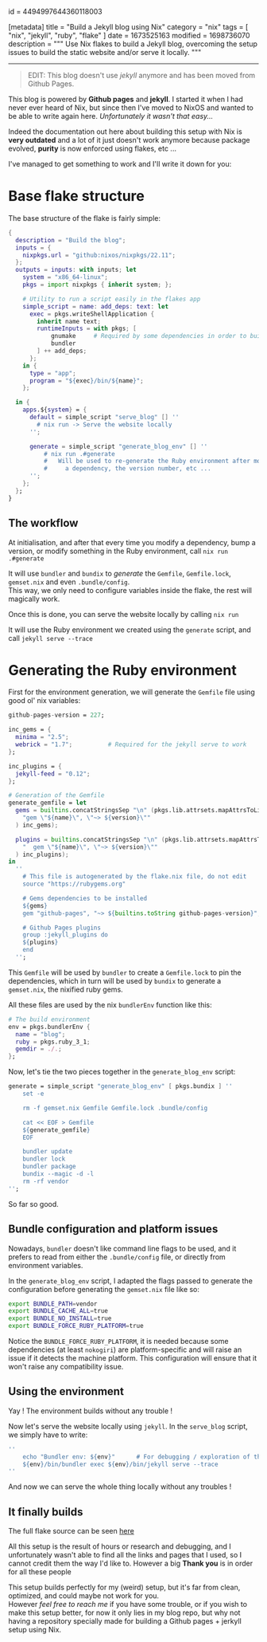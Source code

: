 id = 4494997644360118003

[metadata]
title = "Build a Jekyll blog using Nix"
category = "nix"
tags = [ "nix", "jekyll", "ruby", "flake" ]
date = 1673525163
modified = 1698736070
description = """
  Use Nix flakes to build a Jekyll blog, overcoming the setup issues to build the
  static website and/or serve it locally.
"""

---

> EDIT: This blog doesn't use *jekyll* anymore and has been moved from Github Pages.

This blog is powered by **Github pages** and **jekyll**. I started it when I had
never ever heard of Nix, but since then I've moved to NixOS and wanted
to be able to write again here.
*Unfortunately it wasn't that easy...*

Indeed the documentation out here about building this setup with Nix is **very outdated**
and a lot of it just doesn't work anymore because package evolved, **purity** is
now enforced using flakes, etc ...

I've managed to get something to work and I'll write it down for you:

# Base flake structure

The base structure of the flake is fairly simple:

``` nix
{
  description = "Build the blog";
  inputs = {
    nixpkgs.url = "github:nixos/nixpkgs/22.11";
  };
  outputs = inputs: with inputs; let
    system = "x86_64-linux";
    pkgs = import nixpkgs { inherit system; };

    # Utility to run a script easily in the flakes app
    simple_script = name: add_deps: text: let
      exec = pkgs.writeShellApplication {
        inherit name text;
        runtimeInputs = with pkgs; [
            gnumake     # Required by some dependencies in order to build
            bundler
        ] ++ add_deps;
      };
    in {
      type = "app";
      program = "${exec}/bin/${name}";
    };

  in {
    apps.${system} = {
      default = simple_script "serve_blog" [] ''
        # nix run -> Serve the website locally
      '';

      generate = simple_script "generate_blog_env" [] ''
          # nix run .#generate
          #   Will be used to re-generate the Ruby environment after modifying
          #     a dependency, the version number, etc ...
      '';
    };
  };
}
```

## The workflow

At initialisation, and after that every time you modify a dependency,
bump a version, or modify something in the Ruby environment,
call `nix run .#generate`

It will use `bundler` and `bundix` to *generate* the `Gemfile`, `Gemfile.lock`,
`gemset.nix` and even `.bundle/config`.  
This way, we only need to configure variables inside the flake, the rest will magically
work.

Once this is done, you can serve the website locally by calling `nix run`

It will use the Ruby environment we created using the `generate` script, and call
`jekyll serve --trace`

# Generating the Ruby environment

First for the environment generation, we will generate the `Gemfile` file using
good ol' nix variables:

``` nix
github-pages-version = 227;

inc_gems = {
  minima = "2.5";
  webrick = "1.7";          # Required for the jekyll serve to work
};

inc_plugins = {
  jekyll-feed = "0.12";
};

# Generation of the Gemfile
generate_gemfile = let
  gems = builtins.concatStringsSep "\n" (pkgs.lib.attrsets.mapAttrsToList (name: version:
    "gem \"${name}\", \"~> ${version}\""
  ) inc_gems);

  plugins = builtins.concatStringsSep "\n" (pkgs.lib.attrsets.mapAttrsToList (name: version:
    "  gem \"${name}\", \"~> ${version}\""
  ) inc_plugins);
in
  ''
    # This file is autogenerated by the flake.nix file, do not edit
    source "https://rubygems.org"

    # Gems dependencies to be installed
    ${gems}
    gem "github-pages", "~> ${builtins.toString github-pages-version}", group: :jekyll_plugins

    # Github Pages plugins
    group :jekyll_plugins do
    ${plugins}
    end
  '';
```

This `Gemfile` will be used by `bundler` to create a `Gemfile.lock` to pin the
dependencies, which in turn will be used by `bundix` to generate a `gemset.nix`,
the nixified ruby gems.

All these files are used by the nix `bundlerEnv` function like this:

``` nix
# The build environment
env = pkgs.bundlerEnv {
  name = "blog";
  ruby = pkgs.ruby_3_1;
  gemdir = ./.;
};
```

Now, let's tie the two pieces together in the `generate_blog_env` script:

``` nix
generate = simple_script "generate_blog_env" [ pkgs.bundix ] ''
    set -e

    rm -f gemset.nix Gemfile Gemfile.lock .bundle/config

    cat << EOF > Gemfile
    ${generate_gemfile}
    EOF

    bundler update
    bundler lock
    bundler package
    bundix --magic -d -l
    rm -rf vendor
'';
```

So far so good.

## Bundle configuration and platform issues

Nowadays, `bundler` doesn't like command line flags to be used, and it prefers
to read from either the `.bundle/config` file, or directly from environment variables.

In the `generate_blog_env` script, I adapted the flags passed to generate the
configuration before generating the `gemset.nix` file like so:

``` bash
export BUNDLE_PATH=vendor
export BUNDLE_CACHE_ALL=true
export BUNDLE_NO_INSTALL=true
export BUNDLE_FORCE_RUBY_PLATFORM=true
```

Notice the `BUNDLE_FORCE_RUBY_PLATFORM`, it is needed because some dependencies
(at least `nokogiri`) are platform-specific and will raise an issue if it detects
the machine platform.
This configuration will ensure that it won't raise any compatibility issue.

## Using the environment

Yay ! The environment builds without any trouble !

Now let's serve the website locally using `jekyll`. In the `serve_blog` script,
we simply have to write:

``` nix
''
    echo "Bundler env: ${env}"      # For debugging / exploration of the files
    ${env}/bin/bundler exec ${env}/bin/jekyll serve --trace
''
```

And now we can serve the whole thing locally without any troubles !

## It finally builds

The full flake source can be seen [here][flakesrc]

All this setup is the result of hours or research and debugging, and I
unfortunately wasn't able to find all the links and pages that I used,
so I cannot credit them the way I'd like to.
However a big **Thank you** is in order for all these people

This setup builds perfectly for my (weird) setup, but it's far from clean,
optimized, and could maybe not work for you.  
However *feel free to reach me* if you have some trouble, or if you wish
to make this setup better, for now it only lies in my blog repo, but
why not having a repository specially made for building a
Github pages + jerkyll setup using Nix.

[flakesrc]: https://raw.githubusercontent.com/litchipi/litchipi.github.io/6488b3ac73e4a5ae264e442ad4c32007c6533b06/flake.nix

